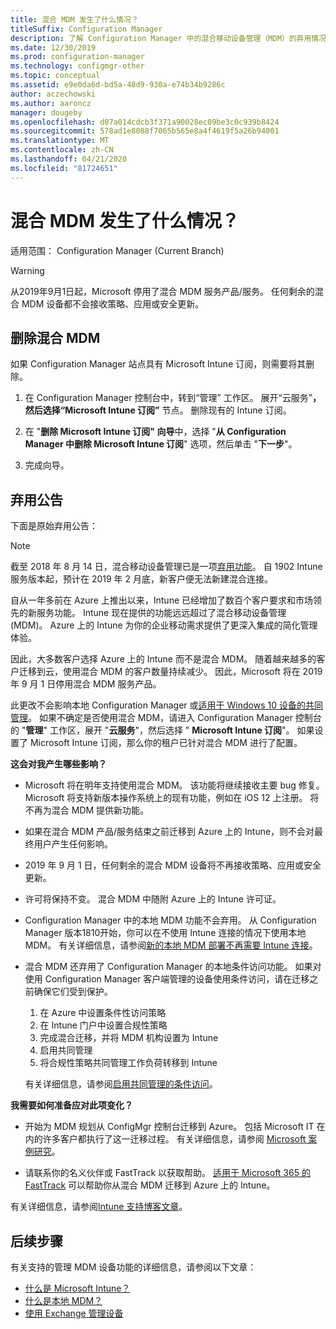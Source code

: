 ```yaml
---
title: 混合 MDM 发生了什么情况？
titleSuffix: Configuration Manager
description: 了解 Configuration Manager 中的混合移动设备管理（MDM）的弃用情况
ms.date: 12/30/2019
ms.prod: configuration-manager
ms.technology: configmgr-other
ms.topic: conceptual
ms.assetid: e9e0da6d-bd5a-48d9-930a-e74b34b9286c
author: aczechowski
ms.author: aaroncz
manager: dougeby
ms.openlocfilehash: d07a014cdcb3f371a90028ec09be3c0c939b8424
ms.sourcegitcommit: 578ad1e8088f7065b565e8a4f4619f5a26b94001
ms.translationtype: MT
ms.contentlocale: zh-CN
ms.lasthandoff: 04/21/2020
ms.locfileid: "81724651"
---
```

# <a name="what-happened-to-hybrid-mdm"></a>混合 MDM 发生了什么情况？

适用范围：  Configuration Manager (Current Branch)

> [!WARNING]
> 从2019年9月1日起，Microsoft 停用了混合 MDM 服务产品/服务。 任何剩余的混合 MDM 设备都不会接收策略、应用或安全更新。

## <a name="remove-hybrid-mdm"></a>删除混合 MDM

如果 Configuration Manager 站点具有 Microsoft Intune 订阅，则需要将其删除。

1. 在 Configuration Manager 控制台中，转到“管理”  工作区。 展开“云服务”****，然后选择“Microsoft Intune 订阅”**** 节点。 删除现有的 Intune 订阅。

1. 在 "**删除 Microsoft Intune 订阅" 向导**中，选择 "**从 Configuration Manager 中删除 Microsoft Intune 订阅**" 选项，然后单击 "**下一步**"。

1. 完成向导。

## <a name="deprecation-announcement"></a>弃用公告

下面是原始弃用公告：

> [!NOTE]  
> 截至 2018 年 8 月 14 日，混合移动设备管理已是一项[弃用功能](../../core/plan-design/changes/deprecated/removed-and-deprecated-cmfeatures.md)。 自 1902 Intune 服务版本起，预计在 2019 年 2 月底，新客户便无法新建混合连接。
> <!--Intune feature 2683117-->  
> 自从一年多前在 Azure 上推出以来，Intune 已经增加了数百个客户要求和市场领先的新服务功能。 Intune 现在提供的功能远远超过了混合移动设备管理 (MDM)。 Azure 上的 Intune 为你的企业移动需求提供了更深入集成的简化管理体验。
>
> 因此，大多数客户选择 Azure 上的 Intune 而不是混合 MDM。 随着越来越多的客户迁移到云，使用混合 MDM 的客户数量持续减少。 因此，Microsoft 将在 2019 年 9 月 1 日停用混合 MDM 服务产品。
>
> 此更改不会影响本地 Configuration Manager 或[适用于 Windows 10 设备的共同管理](../../comanage/overview.md)。 如果不确定是否使用混合 MDM，请进入 Configuration Manager 控制台的 "**管理**" 工作区，展开 "**云服务**"，然后选择 " **Microsoft Intune 订阅**"。 如果设置了 Microsoft Intune 订阅，那么你的租户已针对混合 MDM 进行了配置。
>
> **这会对我产生哪些影响？**
>
> - Microsoft 将在明年支持使用混合 MDM。 该功能将继续接收主要 bug 修复。 Microsoft 将支持新版本操作系统上的现有功能，例如在 iOS 12 上注册。 将不再为混合 MDM 提供新功能。  
>
> - 如果在混合 MDM 产品/服务结束之前迁移到 Azure 上的 Intune，则不会对最终用户产生任何影响。  
>
> - 2019 年 9 月 1 日，任何剩余的混合 MDM 设备将不再接收策略、应用或安全更新。  
>
> - 许可将保持不变。 混合 MDM 中随附 Azure 上的 Intune 许可证。  
>
> - Configuration Manager 中的本地 MDM 功能不会弃用。 从 Configuration Manager 版本1810开始，你可以在不使用 Intune 连接的情况下使用本地 MDM。 有关详细信息，请参阅[新的本地 MDM 部署不再需要 Intune 连接](../../core/plan-design/changes/whats-new-in-version-1810.md#bkmk_opmdm)。
>
> - 混合 MDM 还弃用了 Configuration Manager 的本地条件访问功能。 如果对使用 Configuration Manager 客户端管理的设备使用条件访问，请在迁移之前确保它们受到保护。
>     1. 在 Azure 中设置条件性访问策略
>     2. 在 Intune 门户中设置合规性策略
>     3. 完成混合迁移，并将 MDM 机构设置为 Intune
>     4. 启用共同管理
>     5. 将合规性策略共同管理工作负荷转移到 Intune
>
>     有关详细信息，请参阅[启用共同管理的条件访问](../../comanage/quickstart-conditional-access.md)。
>
> **我需要如何准备应对此项变化？**
>
> - 开始为 MDM 规划从 ConfigMgr 控制台迁移到 Azure。 包括 Microsoft IT 在内的许多客户都执行了这一迁移过程。 有关详细信息，请参阅 [Microsoft 案例研究](https://aka.ms/Intune_MSFT)。  
>
> - 请联系你的名义伙伴或 FastTrack 以获取帮助。 [适用于 Microsoft 365 的 FastTrack](https://aka.ms/hybrid_fasttrack) 可以帮助你从混合 MDM 迁移到 Azure 上的 Intune。
>
> 有关详细信息，请参阅[Intune 支持博客文章](https://aka.ms/hybrid_notification)。

## <a name="next-steps"></a>后续步骤

有关支持的管理 MDM 设备功能的详细信息，请参阅以下文章：

- [什么是 Microsoft Intune？](https://docs.microsoft.com/intune/what-is-intune)
- [什么是本地 MDM？](manage-mobile-devices-with-on-premises-infrastructure.md)
- [使用 Exchange 管理设备](../deploy-use/manage-mobile-devices-with-exchange-activesync.md)
